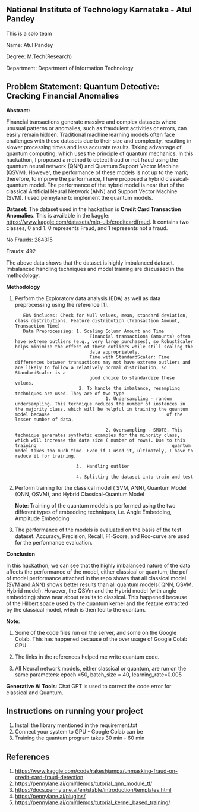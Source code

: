 ## National Institute of Technology Karnataka - Atul Pandey
This is a solo team

Name: Atul Pandey

Degree:  M.Tech(Research)

Department: Department of Information Technology

## Problem Statement: Quantum Detective: Cracking Financial Anomalies 

**Abstract:**

Financial transactions generate massive and complex datasets where unusual patterns or anomalies, such as fraudulent activities or errors, can easily remain hidden. Traditional machine learning models often face challenges with these datasets due to their size and complexity, resulting in slower processing times and less accurate results. Taking advantage of quantum computing, which uses the principle of quantum mechanics. In this hackathon, I proposed a method to detect fraud or not fraud using the quantum neural network (QNN) and Quantum Support Vector Machine (QSVM). However, the performance of these models is not up to the mark; therefore, to improve the performance, I have proposed a hybrid classical-quantum model. The performance of the hybrid model is near that of the classical Artificial Neural Network (ANN) and Support Vector Machine (SVM). I used pennylane to implement the quantum models.

**Dataset**: The dataset used in the hackathon is **Credit Card Transaction Anomalies**. This is available in the kaggle: https://www.kaggle.com/datasets/mlg-ulb/creditcardfraud. It contains two classes, 0 and 1. 0 represents Fraud, and 1 represents not a fraud. 

No Frauds: 284315

Frauds: 492

The above data shows that the dataset is highly imbalanced dataset. Imbalanced handling techniques and model training are discussed in the methodology. 

**Methodology** 

1. Perform the Exploratory data analysis (EDA) as well as data preprocessing using the reference [1].
   
          EDA includes: Check for Null values, mean, standard deviation, class distributions, Feature distribution (Transaction Amount, Transaction Time)
          Data Preprocessing: 1. Scaling Column Amount and Time
                                   Financial transactions (amounts) often have extreme outliers (e.g., very large purchases), so RobustScaler helps minimize the effect of these outliers while still scaling the 
                                   data appropriately.
                                   Time with StandardScaler: Time differences between transactions may not have extreme outliers and are likely to follow a relatively normal distribution, so StandardScaler is a 
                                   good choice to standardize these values.
                               2. To handle the imbalance, resampling techniques are used. They are of two type
                                         1. Undersampling - random undersampling. This technique reduces the number of instances in the majority class, which will be helpful in training the quantum model because                                            of the lesser number of data.
   
                                         2. Oversampling - SMOTE. This technique generates synthetic examples for the minority class, which will increase the data size ( number of rows). Due to this training                                                   quantum model takes too much time. Even if I used it, ultimately, I have to reduce it for training.
    
                              3.  Handling outlier
   
                              4. Splitting the dataset into train and test
   
 3. Perform training for the classical model ( SVM, ANN), Quantum Model (QNN, QSVM), and Hybrid Classical-Quantum Model
    
    **Note**: Training of the quantum models is performed using the two different types of embedding techniques, i.e. Angle Embedding, Amplitude Embedding
    
 5. The performance of the models is evaluated on the basis of the test dataset. Accuracy, Precision, Recall, F1-Score, and Roc-curve are used for the performance evaluation.

**Conclusion**

In this hackathon, we can see that the highly imbalanced nature of the data affects the performance of the model, either classical or quantum; the pdf of model performance attached in the repo shows that all classical model (SVM and ANN) shows better results than all quantum models( QNN, QSVM, Hybrid model). However, the QSVm and the Hybrid model (with angle embedding) show near about results to classical. This happened because of the Hilbert space used by the quantum kernel and the feature extracted by the classical model, which is then fed to the quantum.   

 **Note**:   
 1. Some of the code files run on the server, and some on the Google Colab. This has happened because of the over usage of Google Colab GPU

 2. The links in the references helped me write quantum code.

 3. All Neural network models, either classical or quantum, are run on the same parameters: epoch =50, batch_size = 40, learning_rate=0.005 

 **Generative AI Tools**: Chat GPT is used to correct the code error for classical and Quantum.

## Instructions on running your project
1. Install the library mentioned in the requirement.txt
2. Connect your system to GPU - Google Colab can be
3. Training the quantum program takes 30 min - 60 min


## References
 1. https://www.kaggle.com/code/rakeshjampa/unmasking-fraud-on-credit-card-fraud-detection
 2. https://pennylane.ai/qml/demos/tutorial_qnn_module_tf/
 3. https://docs.pennylane.ai/en/stable/introduction/templates.html
 4. https://pennylane.ai/plugins/
 5. https://pennylane.ai/qml/demos/tutorial_kernel_based_training/

